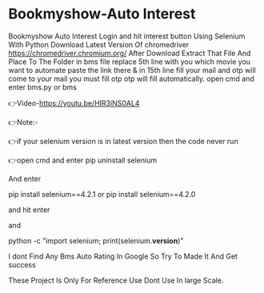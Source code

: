 # Bookmyshow-Auto Interest
Bookmyshow  Auto Interest Login and hit interest button Using Selenium With Python 
Download Latest Version Of chromedriver https://chromedriver.chromium.org/ After Download Extract That File And Place To The Folder
in bms file replace 5th line with you which movie you want to automate paste the link there & in 15th line fill your mail and otp will come to your mail you must fill otp otp will fill automatically.
open cmd and enter bms.py or bms

👉Video-https://youtu.be/HIR3iNS0AL4

👉Note:-

👉if your selenium version is in latest version then 
the code never run 

👉open cmd and enter pip uninstall selenium

And enter 

pip install selenium==4.2.1
or
pip install selenium==4.2.0

and hit enter 

and 

python -c "import selenium; print(selenium.__version__)"
<to check the current version of selenium>

  I dont Find Any Bms Auto Rating In Google So Try To Made It And Get success 
  
  These Project Is Only For Reference Use Dont Use In large Scale.
